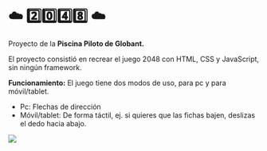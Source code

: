 # ☁️ 2️⃣0️⃣4️⃣8️⃣ ☁️

Proyecto de la __Piscina Piloto de Globant.__

El proyecto consistió en recrear el juego 2048 con HTML, CSS y JavaScript, sin ningún framework.


__Funcionamiento:__
El juego tiene dos modos de uso, para pc y para móvil/tablet.
  - Pc: Flechas de dirección
  - Móvil/tablet: De forma táctil, ej. si quieres que las fichas bajen, deslizas el dedo hacia abajo.
  <img src="https://github.com/user-attachments/assets/39f4f4c7-5c3d-4852-941d-72a7288f3a9f">
